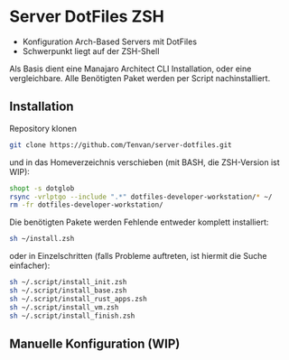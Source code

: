 # Server DotFiles ZSH

- Konfiguration Arch-Based Servers mit DotFiles
- Schwerpunkt liegt auf der ZSH-Shell

Als Basis dient eine Manajaro Architect CLI Installation, oder eine vergleichbare.
Alle Benötigten Paket werden per Script nachinstalliert.

## Installation

Repository klonen

```bash
git clone https://github.com/Tenvan/server-dotfiles.git
```

und in das Homeverzeichnis verschieben (mit BASH, die ZSH-Version ist WIP):
```bash
shopt -s dotglob
rsync -vrlptgo --include ".*" dotfiles-developer-workstation/* ~/
rm -fr dotfiles-developer-workstation/
```

Die benötigten Pakete werden Fehlende entweder komplett installiert:
```bash
sh ~/install.zsh
```

oder in Einzelschritten (falls Probleme auftreten, ist hiermit die Suche einfacher):
```bash
sh ~/.script/install_init.zsh
sh ~/.script/install_base.zsh
sh ~/.script/install_rust_apps.zsh
sh ~/.script/install_vm.zsh
sh ~/.script/install_finish.zsh
```

## Manuelle Konfiguration (WIP)
